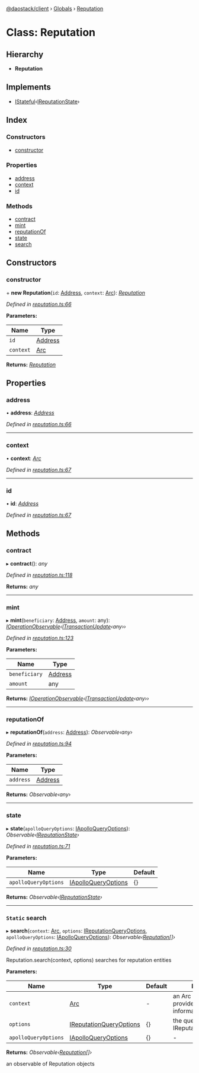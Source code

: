 [@daostack/client](../README.md) › [Globals](../globals.md) › [Reputation](reputation.md)

# Class: Reputation

## Hierarchy

* **Reputation**

## Implements

* [IStateful](../interfaces/istateful.md)‹[IReputationState](../interfaces/ireputationstate.md)›

## Index

### Constructors

* [constructor](reputation.md#constructor)

### Properties

* [address](reputation.md#address)
* [context](reputation.md#context)
* [id](reputation.md#id)

### Methods

* [contract](reputation.md#contract)
* [mint](reputation.md#mint)
* [reputationOf](reputation.md#reputationof)
* [state](reputation.md#state)
* [search](reputation.md#static-search)

## Constructors

###  constructor

\+ **new Reputation**(`id`: [Address](../globals.md#address), `context`: [Arc](arc.md)): *[Reputation](reputation.md)*

*Defined in [reputation.ts:66](https://github.com/daostack/client/blob/3edf873/src/reputation.ts#L66)*

**Parameters:**

Name | Type |
------ | ------ |
`id` | [Address](../globals.md#address) |
`context` | [Arc](arc.md) |

**Returns:** *[Reputation](reputation.md)*

## Properties

###  address

• **address**: *[Address](../globals.md#address)*

*Defined in [reputation.ts:66](https://github.com/daostack/client/blob/3edf873/src/reputation.ts#L66)*

___

###  context

• **context**: *[Arc](arc.md)*

*Defined in [reputation.ts:67](https://github.com/daostack/client/blob/3edf873/src/reputation.ts#L67)*

___

###  id

• **id**: *[Address](../globals.md#address)*

*Defined in [reputation.ts:67](https://github.com/daostack/client/blob/3edf873/src/reputation.ts#L67)*

## Methods

###  contract

▸ **contract**(): *any*

*Defined in [reputation.ts:118](https://github.com/daostack/client/blob/3edf873/src/reputation.ts#L118)*

**Returns:** *any*

___

###  mint

▸ **mint**(`beneficiary`: [Address](../globals.md#address), `amount`: any): *[IOperationObservable](../interfaces/ioperationobservable.md)‹[ITransactionUpdate](../interfaces/itransactionupdate.md)‹any››*

*Defined in [reputation.ts:123](https://github.com/daostack/client/blob/3edf873/src/reputation.ts#L123)*

**Parameters:**

Name | Type |
------ | ------ |
`beneficiary` | [Address](../globals.md#address) |
`amount` | any |

**Returns:** *[IOperationObservable](../interfaces/ioperationobservable.md)‹[ITransactionUpdate](../interfaces/itransactionupdate.md)‹any››*

___

###  reputationOf

▸ **reputationOf**(`address`: [Address](../globals.md#address)): *Observable‹any›*

*Defined in [reputation.ts:94](https://github.com/daostack/client/blob/3edf873/src/reputation.ts#L94)*

**Parameters:**

Name | Type |
------ | ------ |
`address` | [Address](../globals.md#address) |

**Returns:** *Observable‹any›*

___

###  state

▸ **state**(`apolloQueryOptions`: [IApolloQueryOptions](../interfaces/iapolloqueryoptions.md)): *Observable‹[IReputationState](../interfaces/ireputationstate.md)›*

*Defined in [reputation.ts:71](https://github.com/daostack/client/blob/3edf873/src/reputation.ts#L71)*

**Parameters:**

Name | Type | Default |
------ | ------ | ------ |
`apolloQueryOptions` | [IApolloQueryOptions](../interfaces/iapolloqueryoptions.md) |  {} |

**Returns:** *Observable‹[IReputationState](../interfaces/ireputationstate.md)›*

___

### `Static` search

▸ **search**(`context`: [Arc](arc.md), `options`: [IReputationQueryOptions](../interfaces/ireputationqueryoptions.md), `apolloQueryOptions`: [IApolloQueryOptions](../interfaces/iapolloqueryoptions.md)): *Observable‹[Reputation](reputation.md)[]›*

*Defined in [reputation.ts:30](https://github.com/daostack/client/blob/3edf873/src/reputation.ts#L30)*

Reputation.search(context, options) searches for reputation entities

**Parameters:**

Name | Type | Default | Description |
------ | ------ | ------ | ------ |
`context` | [Arc](arc.md) | - | an Arc instance that provides connection information |
`options` | [IReputationQueryOptions](../interfaces/ireputationqueryoptions.md) |  {} | the query options, cf. IReputationQueryOptions |
`apolloQueryOptions` | [IApolloQueryOptions](../interfaces/iapolloqueryoptions.md) |  {} | - |

**Returns:** *Observable‹[Reputation](reputation.md)[]›*

an observable of Reputation objects
